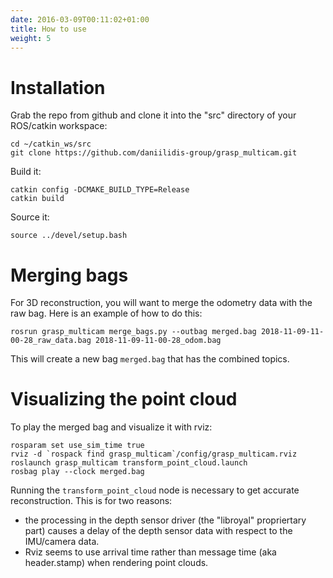 ```yaml
---
date: 2016-03-09T00:11:02+01:00
title: How to use
weight: 5
---
```


# Installation

Grab the repo from github and clone it into the "src" directory of
your ROS/catkin workspace:
    
	cd ~/catkin_ws/src
    git clone https://github.com/daniilidis-group/grasp_multicam.git

Build it:

    catkin config -DCMAKE_BUILD_TYPE=Release
	catkin build

Source it:

    source ../devel/setup.bash


# Merging bags

For 3D reconstruction, you will want to merge the odometry data with
the raw bag. Here is an example of how to do this:


    rosrun grasp_multicam merge_bags.py --outbag merged.bag 2018-11-09-11-00-28_raw_data.bag 2018-11-09-11-00-28_odom.bag


This will create a new bag ``merged.bag`` that has the combined topics.

# Visualizing the point cloud

To play the merged bag and visualize it with rviz:

    rosparam set use_sim_time true
	rviz -d `rospack find grasp_multicam`/config/grasp_multicam.rviz
	roslaunch grasp_multicam transform_point_cloud.launch
	rosbag play --clock merged.bag

Running the ``transform_point_cloud`` node is necessary to get
accurate reconstruction. This is for two reasons:

- the processing in the depth sensor driver (the "libroyal"
  propriertary part) causes a delay of the depth sensor data with
  respect to the IMU/camera data.
- Rviz seems to use arrival time rather than message time (aka
  header.stamp) when rendering point clouds.


